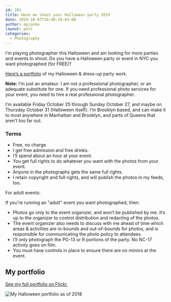 ```yaml
---
id: 281
title: Have me shoot your Halloween party 2019
date: 2019-10-07T16:40:19-04:00
author: apjanke
layout: post
categories:
  - Photography
---
```


I‘m playing photographer this Halloween and am looking for more parties and events to shoot. Do you have a Halloween party or event in NYC you want photographed (for FREE)?

[Here‘s a portfolio](https://www.flickr.com/photos/andrewjanke/albums/72157711206485411) of my Halloween & dress-up party work.

**Note:** I‘m just an amateur. I am not a professional photographer, or an adequate substitute for one. If you need professional photo services for your event, you need to hire a real professional photographer.

I‘m available Friday October 25 through Sunday October 27, and maybe on Thursday October 31 (Halloween itself). I‘m Brooklyn based, and can make it to most anywhere in Manhattan and Brooklyn, and parts of Queens that aren't too far out.

### Terms

* Free, no charge.
* I get free admission and free drinks.
* I‘ll spend about an hour at your event.
* You get full rights to do whatever you want with the photos from your event.
* Anyone in the photographs gets the same full rights.
* I retain copyright and full rights, and will publish the photos in my feeds, too.

For adult events:

If you're running an "adult" event you want photographed, then:

* Photos go only to the event organizer, and won‘t be published by me. It‘s up to the organizer to control distribution and redacting of the photos.
* The event organizer also needs to discuss with me ahead of time which areas & activities are in-bounds and out-of-bounds for photos, and is responsible for communicating the photo policy to attendees.
* I‘ll only photograph the PG-13 or R portions of the party. No NC-17 activity goes on film.
* You must have controls in place to ensure there are no minors at the event.


##  My portfolio

[See my full portfolio on Flickr.](https://www.flickr.com/photos/andrewjanke/albums/72157711206485411)

![My Halloween portfolio as of 2018](/assets/halloween-portfolio-composite.png)
